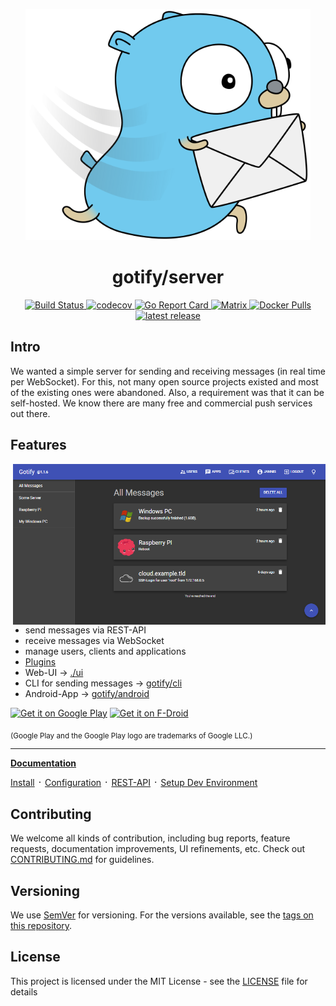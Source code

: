 <p align="center">
    <a href="https://github.com/gotify/logo">
        <img height="370px" src="https://raw.githubusercontent.com/gotify/logo/master/gotify-logo.png" />
    </a>
</p>

<h1 align="center">gotify/server</h1>

<p align="center">
    <a href="https://travis-ci.org/gotify/server">
        <img alt="Build Status" src="https://travis-ci.org/gotify/server.svg?branch=master">
    </a>
    <a href="https://codecov.io/gh/gotify/server">
        <img alt="codecov" src="https://codecov.io/gh/gotify/server/branch/master/graph/badge.svg">
    </a>
    <a href="https://goreportcard.com/report/github.com/gotify/server">
        <img alt="Go Report Card" src="https://goreportcard.com/badge/github.com/gotify/server">
    </a>
    <a href="https://matrix.to/#/#gotify:matrix.org">
        <img alt="Matrix" src="https://img.shields.io/matrix/gotify:matrix.org.svg">
    </a>
    <a href="https://hub.docker.com/r/gotify/server">
        <img alt="Docker Pulls" src="https://img.shields.io/docker/pulls/gotify/server.svg">
    </a>
    <a href="https://github.com/gotify/server/releases/latest">
        <img alt="latest release" src="https://img.shields.io/github/release/gotify/server.svg">
    </a>
</p>

## Intro
We wanted a simple server for sending and receiving messages (in real time per WebSocket). For this, not many open source projects existed and most of the existing ones were abandoned. Also, a requirement was that it can be self-hosted. We know there are many free and commercial push services out there.

## Features

<img alt="Gotify UI screenshot" src="ui.png" align="right" width="500px"/>

* send messages via REST-API
* receive messages via WebSocket
* manage users, clients and applications
* [Plugins](https://gotify.net/docs/plugin)
* Web-UI -> [./ui](ui)
* CLI for sending messages -> [gotify/cli](https://github.com/gotify/cli)
* Android-App -> [gotify/android](https://github.com/gotify/android)

[<img src="https://play.google.com/intl/en_gb/badges/images/generic/en_badge_web_generic.png" alt="Get it on Google Play" width="150" />][playstore]
[<img src="https://f-droid.org/badge/get-it-on.png" alt="Get it on F-Droid" width="150"/>][fdroid]

<sub>(Google Play and the Google Play logo are trademarks of Google LLC.)</sub>

---

**[Documentation](https://gotify.net/docs)**

[Install](https://gotify.net/docs/install) ᛫
[Configuration](https://gotify.net/docs/config) ᛫
[REST-API](https://gotify.net/api-docs) ᛫
[Setup Dev Environment](https://gotify.net/docs/dev-setup)

## Contributing

We welcome all kinds of contribution, including bug reports, feature requests, documentation improvements, UI refinements, etc. Check out [CONTRIBUTING.md](CONTRIBUTING.md) for guidelines.

## Versioning
We use [SemVer](http://semver.org/) for versioning. For the versions available, see the
[tags on this repository](https://github.com/gotify/server/tags).

## License
This project is licensed under the MIT License - see the [LICENSE](LICENSE) file for details

 [playstore]: https://play.google.com/store/apps/details?id=com.github.gotify
 [fdroid]: https://f-droid.org/de/packages/com.github.gotify/
